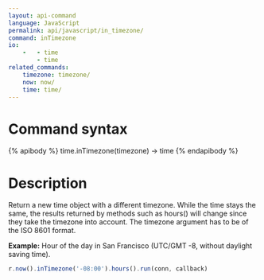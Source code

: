 ```yaml
---
layout: api-command
language: JavaScript
permalink: api/javascript/in_timezone/
command: inTimezone
io:
    -   - time
        - time
related_commands:
    timezone: timezone/
    now: now/
    time: time/
---
```


# Command syntax #

{% apibody %}
time.inTimezone(timezone) &rarr; time
{% endapibody %}

# Description #

Return a new time object with a different timezone. While the time stays the same, the results returned by methods such as hours() will change since they take the timezone into account. The timezone argument has to be of the ISO 8601 format.

__Example:__ Hour of the day in San Francisco (UTC/GMT -8, without daylight saving time).

```javascript
r.now().inTimezone('-08:00').hours().run(conn, callback)
```


